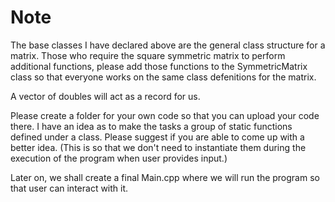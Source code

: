 # Note

The base classes I have declared above are the general class structure for a matrix. Those who require the square symmetric matrix to perform additional functions, please add those functions to the SymmetricMatrix class so that everyone works on the same class defenitions for the matrix.

A vector of doubles will act as a record for us.

Please create a folder for your own code so that you can upload your code there.
I have an idea as to make the tasks a group of static functions defined under a class. Please suggest if you are able to come up with a better idea. (This is so that we don't need to instantiate them during the execution of the program when user provides input.)

Later on, we shall create a final Main.cpp where we will run the program so that user can interact with it.